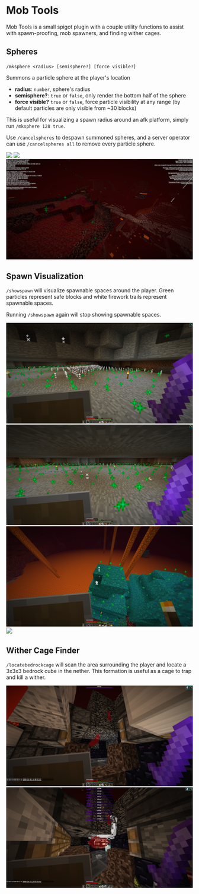 # Mob Tools

Mob Tools is a small spigot plugin with a couple utility functions to assist with spawn-proofing,
mob spawners, and finding wither cages.

## Spheres

`/mksphere <radius> [semisphere?] [force visible?]`

Summons a particle sphere at the player's location

- **radius**: `number`, sphere's radius
- **semisphere?**: `true` or `false`, only render the bottom half of the sphere
- **force visible?** `true` or `false`, force particle visibility at any range (by default particles are only visible from ~30 blocks)

This is useful for visualizing a spawn radius around an afk platform, simply run `/mksphere 128 true`.

Use `/cancelspheres` to despawn summoned spheres, and a server operator can use `/cancelspheres all` to remove every particle sphere.

![](screenshots/2020-12-10_19.13.57.png)
![](screenshots/2020-12-10_23.06.05.png)
![](screenshots/2020-12-10_23.15.59.png)

## Spawn Visualization

`/showspawn` will visualize spawnable spaces around the player. Green particles represent safe blocks and white firework trails represent spawnable spaces.

Running `/showspawn` again will stop showing spawnable spaces.

![](screenshots/2020-12-20_16.59.39.png)
![](screenshots/2020-12-20_16.59.27.png)
![](screenshots/2020-12-15_17.47.48.png)
![](screenshots/2020-12-15_17.57.12.png)

## Wither Cage Finder

`/locatebedrockcage` will scan the area surrounding the player and locate a 3x3x3 bedrock cube in the nether. This formation is useful as a cage to trap and kill a wither.

![](screenshots/2020-12-20_16.40.36.png)
![](screenshots/2020-12-19_18.18.20.png)
